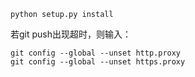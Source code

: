 ```
python setup.py install

```


若git push出现超时，则输入：
```
git config --global --unset http.proxy
git config --global --unset https.proxy
```